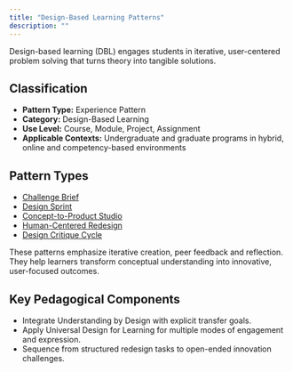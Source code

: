 ```yaml
---
title: "Design-Based Learning Patterns"
description: ""
---
```


Design-based learning (DBL) engages students in iterative, user-centered problem solving that turns theory into tangible solutions.

## Classification

- **Pattern Type:** Experience Pattern
- **Category:** Design-Based Learning
- **Use Level:** Course, Module, Project, Assignment
- **Applicable Contexts:** Undergraduate and graduate programs in hybrid, online and competency-based environments

## Pattern Types

- [Challenge Brief](challenge_brief.md)
- [Design Sprint](design_sprint.md)
- [Concept-to-Product Studio](concept_to_product_studio.md)
- [Human-Centered Redesign](human_centered_redesign.md)
- [Design Critique Cycle](design_critique_cycle.md)

These patterns emphasize iterative creation, peer feedback and reflection. They help learners transform conceptual understanding into innovative, user-focused outcomes.

## Key Pedagogical Components
- Integrate Understanding by Design with explicit transfer goals.
- Apply Universal Design for Learning for multiple modes of engagement and expression.
- Sequence from structured redesign tasks to open-ended innovation challenges.
